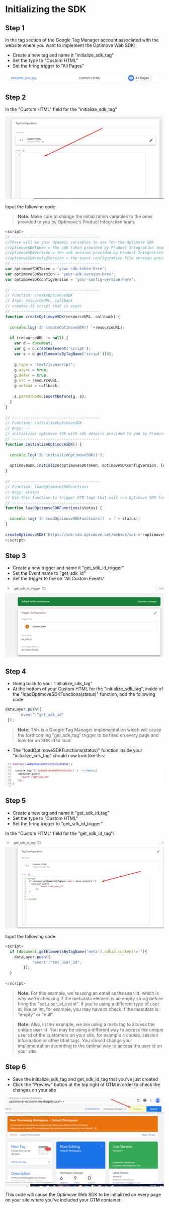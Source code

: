 
# Initializing the SDK

## Step 1
In the tag section of the Google Tag Manager account associated with the website where you want to implement the Optimove Web SDK: 
* Create a new tag and name it "initialize_sdk_tag" 
* Set the type to "Custom HTML" 
* Set the firing trigger to "All Pages"

<p align="left"><kbd><img src="https://github.com/DannyMac180/Web-SDK-Integration-Guide/blob/master/Web-SDK-Basic-Code-Setup/images/initialize_sdk_tag.png"></kbd></p>

## Step 2
In the "Custom HTML" field for the "initialize_sdk_tag" 

<p align="left"><kbd><img src="https://github.com/DannyMac180/Web-SDK-Integration-Guide/blob/master/Web-SDK-Basic-Code-Setup/images/html_input_field_2.png"></kbd></p>

Input the following code:
>**Note:**
Make sure to change the initialization variables to the ones provided to you by Optimove's Product Integration team.

```javascript
<script>
// ---------------------------------------
//These will be your dynamic variables to use for the Optimove SDK
//optimoveSDKToken = the sdk token provided by Product Integration team
//optimoveSDKVersion = the sdk version provided by Product Integration team (which also changes upon sdk upgrades)
//optimoveSDKconfigVersion = the event configuration file version provided by Product Integration team (which also changes upon event modifications)
// ---------------------------------------
var optimoveSDKToken = 'your-sdk-token-here'; 
var optimoveSDKVersion = 'your-sdk-version-here'; 
var optimoveSDKconfigVersion = 'your-config-version-here'; 

// ---------------------------------------
// Function: createOptimoveSDK
// Args: resourceURL, callback
// creates JS script that is async
// ---------------------------------------
function createOptimoveSDK(resourceURL, callback) {
  
  console.log('In createOptimoveSDK() '+resourceURL); 

  if (resourceURL != null) {
    var d = document;
    var g = d.createElement('script');
    var s = d.getElementsByTagName('script')[0];

    g.type = 'text/javascript';
    g.async = true;
    g.defer = true;
    g.src = resourceURL;
    g.onload = callback;

    s.parentNode.insertBefore(g, s);
  }
}

// ---------------------------------------
// Function: initializeOptimoveSDK
// Args: --
// initializes optimove SDK with sdk details provided to you by Product Integration team
// ---------------------------------------
function initializeOptimoveSDK() {
  
  console.log('In initializeOptimoveSDK()');

  optimoveSDK.initialize(optimoveSDKToken, optimoveSDKconfigVersion, loadOptimoveSDKFunctions, 'info');
}

// ---------------------------------------
// Function: loadOptimoveSDKFunctions
// Args: status
// Use this function to trigger GTM tags that will run Optimove SDK functions
// ---------------------------------------
function loadOptimoveSDKFunctions(status) {

  console.log('In loadOptimoveSDKFunctions()  = ' + status);
}

createOptimoveSDK('https://sdk-cdn.optimove.net/websdk/sdk-v'+optimoveSDKVersion+'.js', initializeOptimoveSDK);
</script>
```
## Step 3
* Create a new trigger and name it "get_sdk_id_trigger" 
* Set the Event name to "get_sdk_id"
* Set the trigger to fire on "All Custom Events"

<p align="left"><kbd><img src="https://github.com/DannyMac180/Web-SDK-Integration-Guide/blob/master/Web-SDK-Basic-Code-Setup/images/get_sdk_id_trigger.png"<kbd></p>
  
## Step 4
* Going back to your "initialize_sdk_tag"
* At the bottom of your Custom HTML for the "initialize_sdk_tag", inside of the "loadOptimoveSDKFunctions(status)" function, add the following code

```javascript
dataLayer.push({
      'event':"get_sdk_id"
 });
 ```
 
 >**Note:**
This is a Google Tag Manager implementation which will cause the forthcoming "get_sdk_tag" trigger to be fired on every page and look for an SDK id to load.

* The "loadOptimoveSDKFunctions(status)" function inside your "initialize_sdk_tag" should now look like this:

<p align="left"><kbd><img src="https://github.com/DannyMac180/Web-SDK-Integration-Guide/blob/master/Web-SDK-Basic-Code-Setup/images/event_get_sdk_id_screenshot.png"<kbd></p>

## Step 5
* Create a new tag and name it "get_sdk_id_tag" 
* Set the type to "Custom HTML" 
* Set the firing trigger to "get_sdk_id_trigger"

In the "Custom HTML" field for the "get_sdk_id_tag": 

<p align="left"><kbd><img src="https://github.com/DannyMac180/Web-SDK-Integration-Guide/blob/master/Web-SDK-Basic-Code-Setup/images/get_sdk_id_html_input.png"<kbd></p>

Input the following code:

```javascript
<script>
  if (document.getElementsByTagName('meta').sdkid.content!=''){
    dataLayer.push({
      		'event':"set_user_id",
    	});
  }
  
</script>
```
>**Note:**
For this example, we're using an email as the user id, which is why we're checking if the metadata element is an empty string before firing the "set_user_id_event". If you're using a different type of user id, like an int, for example, you may have to check if the metadata is "empty" or "null".

>**Note:**
Also, in this example, we are using a meta tag to access the unique user id. You may be using a different way to access the unique user id of the customers on your site, for example a cookie, session information or other html tags. You should change your implementation according to the optimal way to access the user id on your site.

## Step 6
* Save the initialize_sdk_tag and get_sdk_id_tag that you've just created
* Click the "Preview" button at the top right of GTM in order to check the changes on your site

<p align="left"><kbd><img src="https://github.com/DannyMac180/Web-SDK-Integration-Guide/blob/master/Web-SDK-Basic-Code-Setup/images/preview_screenshot_2.png"><kbd></p>

This code will cause the Optimove Web SDK to be initialized on every page on your site where you've included your GTM container.
